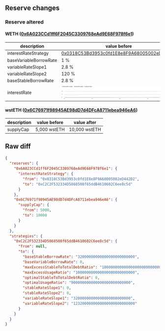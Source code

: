 ## Reserve changes

### Reserve altered

#### WETH ([0x6A023CCd1ff6F2045C3309768eAd9E68F978f6e1](https://gnosisscan.io/address/0x6A023CCd1ff6F2045C3309768eAd9E68F978f6e1))

| description | value before | value after |
| --- | --- | --- |
| interestRateStrategy | [0x0318C53Bd3953c0fd1E8e8F9A68005002eD442D2](https://gnosisscan.io/address/0x0318C53Bd3953c0fd1E8e8F9A68005002eD442D2) | [0xC2C2F532334D5868508f65ddB4610602C6ee8c5d](https://gnosisscan.io/address/0xC2C2F532334D5868508f65ddB4610602C6ee8c5d) |
| baseVariableBorrowRate | 1 % | 0 % |
| variableRateSlope1 | 2.8 % | 3.2 % |
| variableRateSlope2 | 120 % | 123.2 % |
| baseStableBorrowRate | 2.8 % | 3.2 % |
| interestRate | ![before](/.assets/cd81f33cff702ec67039ac122efc6ca918e16284.svg) | ![after](/.assets/18110141a6ad47a9287705b6b96c30648885f841.svg) |

#### wstETH ([0x6C76971f98945AE98dD7d4DFcA8711ebea946eA6](https://gnosisscan.io/address/0x6C76971f98945AE98dD7d4DFcA8711ebea946eA6))

| description | value before | value after |
| --- | --- | --- |
| supplyCap | 5,000 wstETH | 10,000 wstETH |


## Raw diff

```json
{
  "reserves": {
    "0x6A023CCd1ff6F2045C3309768eAd9E68F978f6e1": {
      "interestRateStrategy": {
        "from": "0x0318C53Bd3953c0fd1E8e8F9A68005002eD442D2",
        "to": "0xC2C2F532334D5868508f65ddB4610602C6ee8c5d"
      }
    },
    "0x6C76971f98945AE98dD7d4DFcA8711ebea946eA6": {
      "supplyCap": {
        "from": 5000,
        "to": 10000
      }
    }
  },
  "strategies": {
    "0xC2C2F532334D5868508f65ddB4610602C6ee8c5d": {
      "from": null,
      "to": {
        "baseStableBorrowRate": "32000000000000000000000000",
        "baseVariableBorrowRate": 0,
        "maxExcessStableToTotalDebtRatio": "1000000000000000000000000000",
        "maxExcessUsageRatio": "100000000000000000000000000",
        "optimalStableToTotalDebtRatio": 0,
        "optimalUsageRatio": "900000000000000000000000000",
        "stableRateSlope1": 0,
        "stableRateSlope2": 0,
        "variableRateSlope1": "32000000000000000000000000",
        "variableRateSlope2": "1232000000000000000000000000"
      }
    }
  }
}
```